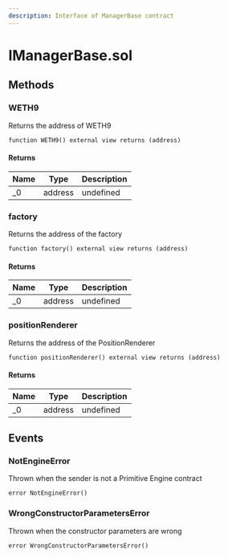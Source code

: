 ```yaml
---
description: Interface of ManagerBase contract
---
```


# IManagerBase.sol





## Methods

### WETH9

Returns the address of WETH9

```solidity title="Solidity"
function WETH9() external view returns (address)
```





#### Returns

| Name | Type | Description |
|---|---|---|
| _0 | address | undefined

### factory

Returns the address of the factory

```solidity title="Solidity"
function factory() external view returns (address)
```





#### Returns

| Name | Type | Description |
|---|---|---|
| _0 | address | undefined

### positionRenderer

Returns the address of the PositionRenderer

```solidity title="Solidity"
function positionRenderer() external view returns (address)
```





#### Returns

| Name | Type | Description |
|---|---|---|
| _0 | address | undefined




## Events

### NotEngineError

Thrown when the sender is not a Primitive Engine contract

```solidity title="Solidity"
error NotEngineError()
```





### WrongConstructorParametersError

Thrown when the constructor parameters are wrong

```solidity title="Solidity"
error WrongConstructorParametersError()
```






